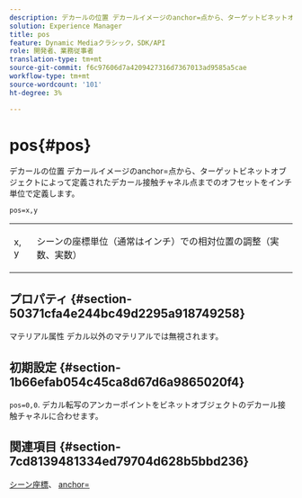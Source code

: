 ```yaml
---
description: デカールの位置 デカールイメージのanchor=点から、ターゲットビネットオブジェクトによって定義されたデカール接触チャネル点までのオフセットをインチ単位で定義します。
solution: Experience Manager
title: pos
feature: Dynamic Mediaクラシック，SDK/API
role: 開発者、業務従事者
translation-type: tm+mt
source-git-commit: f6c97606d7a4209427316d7367013ad9585a5cae
workflow-type: tm+mt
source-wordcount: '101'
ht-degree: 3%

---
```



# pos{#pos}

デカールの位置 デカールイメージのanchor=点から、ターゲットビネットオブジェクトによって定義されたデカール接触チャネル点までのオフセットをインチ単位で定義します。

`pos=x,y`

<table id="simpletable_DB3B64EFB67A47AD843812324ABFAE45"> 
 <tr class="strow"> 
  <td class="stentry"> <p><span class="varname"> x</span>,<span class="varname"> y</span> </p></td> 
  <td class="stentry"> <p>シーンの座標単位（通常はインチ）での相対位置の調整（実数、実数） </p></td> 
 </tr> 
</table>

## プロパティ {#section-50371cfa4e244bc49d2295a918749258}

マテリアル属性 デカル以外のマテリアルでは無視されます。

## 初期設定 {#section-1b66efab054c45ca8d67d6a9865020f4}

`pos=0,0`. デカル転写のアンカーポイントをビネットオブジェクトのデカール接触チャネルに合わせます。

## 関連項目 {#section-7cd8139481334ed79704d628b5bbd236}

[シーン座標](../../../../../ir-api/http-protocol/image-rendering-api-ref/c-ir-http-protocol-ref/c-ir-http-protocol-syntax-and-features/c-ir-vignettes/c-ir-scene-coordinates.md#concept-528507024fa640b19a2631357febf7f1)、 [anchor=](../../../../../ir-api/http-protocol/image-rendering-api-ref/c-ir-http-protocol-ref/c-ir-http-protocol-command-reference/r-ir-http-anchor.md#reference-d53923d785c9442997dc7f2199524c26)
